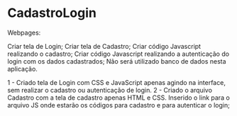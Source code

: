 # CadastroLogin
Webpages:

Criar tela de Login;
Criar tela de Cadastro;
Criar código Javascript realizando o cadastro;
Criar código Javascript realizando a autenticação do login com os dados cadastrados;
Não será utilizado banco de dados nesta aplicação.

1 - Criado tela de Login com CSS e JavaScript apenas agindo na interface, sem realizar o cadastro ou autenticação de login.
2 - Criado o arquivo Cadastro com a tela de cadastro apenas HTML e CSS. Inserido o link para o arquivo JS onde estarão os códigos para cadastro e para autenticar o login;

